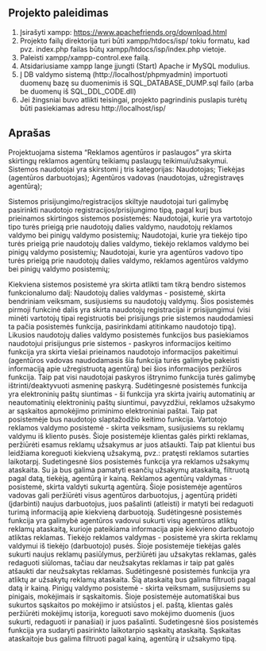 ## Projekto paleidimas
1. Įsirašyti xampp: https://www.apachefriends.org/download.html
2. Projekto failų direktorija turi būti xampp/htdocs/isp/ tokiu formatu, kad pvz. index.php failas būtų xampp/htdocs/isp/index.php vietoje.
3. Paleisti xampp/xampp-control.exe failą.
4. Atsidariusiame xampp lange įjungti (Start) Apache ir MySQL modulius.
5. Į DB valdymo sistemą (http://localhost/phpmyadmin) importuoti duomenų bazę su duomenimis iš SQL_DATABASE_DUMP.sql failo (arba be duomenų iš SQL_DDL_CODE.dll)
6. Jei žingsniai buvo atlikti teisingai, projekto pagrindinis puslapis turėtų būti pasiekiamas adresu http://localhost/isp/

## Aprašas
Projektuojama sistema “Reklamos agentūros ir paslaugos”  yra skirta skirtingų reklamos agentūrų teikiamų paslaugų teikimui/užsakymui. Sistemos naudotojai yra skirstomi į tris kategorijas:
Naudotojas;
Tiekėjas (agentūros darbuotojas);
Agentūros vadovas (naudotojas, užregistravęs agentūrą);

Sistemos prisijungimo/registracijos skiltyje naudotojai turi galimybę pasirinkti naudotojo registracijos/prisijungimo tipą, pagal kurį bus prieinamos skirtingos sistemos posistemės:
Naudotojai, kurie yra vartotojo tipo turės prieigą prie naudotojų dalies valdymo, naudotojų reklamos valdymo bei pinigų valdymo posistemių;
Naudotojai, kurie yra tiekėjo tipo turės prieigą prie naudotojų dalies valdymo, tiekėjo reklamos valdymo bei pinigų valdymo posistemių;
Naudotojai, kurie yra agentūros vadovo tipo turės prieigą prie naudotojų dalies valdymo, reklamos agentūros valdymo bei pinigų valdymo posistemių;

Kiekviena sistemos posistemė yra skirta atlikti tam tikrą bendro sistemos funkcionalumo dalį:
Naudotojų dalies valdymas - posistemė, skirta bendriniam veiksmam, susijusiems su naudotojų valdymų. Šios posistemės pirmoji funkcinė dalis yra skirta naudotojų registracijai ir prisijungimui (visi minėti vartotojų tipai registruotis bei prisijungs prie sistemos naudodamiesi ta pačia posistemės funkcija, pasirinkdami atitinkamo naudotojo tipą). Likusios naudotojų dalies valdymo posistemės funkcijos  bus pasiekiamos naudotojui prisijungus prie sistemos - paskyros informacijos keitimo funkcija yra skirta viešai prieinamos naudotojo informacijos pakeitimui (agentūros vadovas naudodamasis šia funkcija turės galimybę pakeisti informaciją apie užregistruotą agentūrą) bei šios informacijos peržiūros funkcija. Taip pat visi naudotojai paskyros ištrynimo funkcija turės galimybę ištrinti/deaktyvuoti asmeninę paskyrą. Sudėtingesnė posistemės funkcija yra elektroninių paštų siuntimas - ši funkcija yra skirta įvairių automatinių ar neautomatinių elektroninių paštų siuntimui, pavyzdžiui, reklamos užsakymo ar sąskaitos apmokėjimo priminimo elektroniniai paštai. Taip pat posistemėje bus naudotojo slaptažodžio keitimo funkcija.
Vartotojo reklamos valdymo posistemė - skirta veiksmam, susijusiems su reklamų valdymu iš kliento pusės. Šioje posistemėje klientas galės pirkti reklamas, peržiūrėti esamus reklamų užsakymus ar juos atšaukti. Taip pat klientui bus leidžiama koreguoti kiekvieną užsakymą, pvz.: pratęsti reklamos sutarties laikotarpį. Sudetingesnė šios posistemės funkcija yra reklamos užsakymų ataskaita. Su ja bus galima pamatyti esančių užsakymų ataskaitą, filtruotą pagal datą, tiekėją, agentūrą ir kainą.
Reklamos agentūrų valdymas - posistemė, skirta valdyti sukurtą agentūrą. Šioje posistemėje agentūros vadovas gali peržiūrėti visus agentūros darbuotojus, į agentūrą pridėti (įdarbinti) naujus darbuotojus, juos pašalinti (atleisti) ir matyti bei redaguoti turimą informaciją apie kiekvieną darbuotoją. Sudėtingesnė posistemės funkcija yra galimybė agentūros vadovui sukurti visų agentūros atliktų reklamų ataskaitą, kurioje pateikiama informacija apie kiekvieno darbuotojo atliktas reklamas.
Tiekėjo reklamos valdymas - posistemė yra skirta reklamų valdymui iš tiekėjo (darbuotojo) pusės. Šioje posistemėje tiekėjas galės sukurti naujus reklamų pasiūlymus, peržiūrėti jau užsakytas reklamas, galės redaguoti siūlomas, tačiau dar neužsakytas reklamas ir taip pat galės atšaukti dar neužsakytas reklamas. Sudėtingesnė posistemės funkcija yra atliktų ar užsakytų reklamų ataskaita. Šią ataskaitą bus galima filtruoti pagal datą ir kainą.
Pinigų valdymo posistemė - skirta veiksmam, susijusiems su pinigais, mokėjimais ir sąskaitomis. Šioje posistemėje automatiškai bus sukurtos sąskaitos po mokėjimo ir atsiūstos į el. paštą, klientas galės peržiūrėti mokėjimų istorija, koreguoti savo mokėjimo duomenis (juos sukurti, redaguoti ir panašiai)  ir juos pašalinti. Sudetingesnė šios posistemės funkcija yra sudaryti pasirinkto laikotarpio sąskaitų ataskaitą. Sąskaitas ataskaitoje bus galima filtruoti pagal kainą, agentūrą ir užsakymo tipą.
